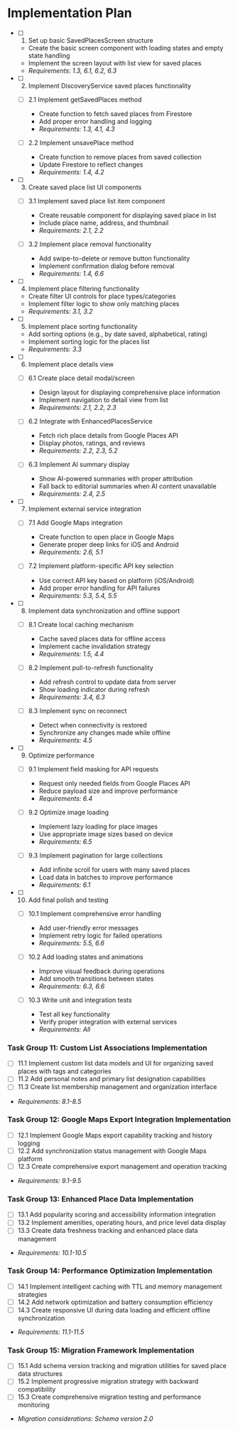 # Implementation Plan

- [ ] 1. Set up basic SavedPlacesScreen structure
  - Create the basic screen component with loading states and empty state handling
  - Implement the screen layout with list view for saved places
  - _Requirements: 1.3, 6.1, 6.2, 6.3_

- [ ] 2. Implement DiscoveryService saved places functionality
  - [ ] 2.1 Implement getSavedPlaces method
    - Create function to fetch saved places from Firestore
    - Add proper error handling and logging
    - _Requirements: 1.3, 4.1, 4.3_
  
  - [ ] 2.2 Implement unsavePlace method
    - Create function to remove places from saved collection
    - Update Firestore to reflect changes
    - _Requirements: 1.4, 4.2_

- [ ] 3. Create saved place list UI components
  - [ ] 3.1 Implement saved place list item component
    - Create reusable component for displaying saved place in list
    - Include place name, address, and thumbnail
    - _Requirements: 2.1, 2.2_
  
  - [ ] 3.2 Implement place removal functionality
    - Add swipe-to-delete or remove button functionality
    - Implement confirmation dialog before removal
    - _Requirements: 1.4, 6.6_

- [ ] 4. Implement place filtering functionality
  - Create filter UI controls for place types/categories
  - Implement filter logic to show only matching places
  - _Requirements: 3.1, 3.2_

- [ ] 5. Implement place sorting functionality
  - Add sorting options (e.g., by date saved, alphabetical, rating)
  - Implement sorting logic for the places list
  - _Requirements: 3.3_

- [ ] 6. Implement place details view
  - [ ] 6.1 Create place detail modal/screen
    - Design layout for displaying comprehensive place information
    - Implement navigation to detail view from list
    - _Requirements: 2.1, 2.2, 2.3_
  
  - [ ] 6.2 Integrate with EnhancedPlacesService
    - Fetch rich place details from Google Places API
    - Display photos, ratings, and reviews
    - _Requirements: 2.2, 2.3, 5.2_
  
  - [ ] 6.3 Implement AI summary display
    - Show AI-powered summaries with proper attribution
    - Fall back to editorial summaries when AI content unavailable
    - _Requirements: 2.4, 2.5_

- [ ] 7. Implement external service integration
  - [ ] 7.1 Add Google Maps integration
    - Create function to open place in Google Maps
    - Generate proper deep links for iOS and Android
    - _Requirements: 2.6, 5.1_
  
  - [ ] 7.2 Implement platform-specific API key selection
    - Use correct API key based on platform (iOS/Android)
    - Add proper error handling for API failures
    - _Requirements: 5.3, 5.4, 5.5_

- [ ] 8. Implement data synchronization and offline support
  - [ ] 8.1 Create local caching mechanism
    - Cache saved places data for offline access
    - Implement cache invalidation strategy
    - _Requirements: 1.5, 4.4_
  
  - [ ] 8.2 Implement pull-to-refresh functionality
    - Add refresh control to update data from server
    - Show loading indicator during refresh
    - _Requirements: 3.4, 6.3_
  
  - [ ] 8.3 Implement sync on reconnect
    - Detect when connectivity is restored
    - Synchronize any changes made while offline
    - _Requirements: 4.5_

- [ ] 9. Optimize performance
  - [ ] 9.1 Implement field masking for API requests
    - Request only needed fields from Google Places API
    - Reduce payload size and improve performance
    - _Requirements: 6.4_
  
  - [ ] 9.2 Optimize image loading
    - Implement lazy loading for place images
    - Use appropriate image sizes based on device
    - _Requirements: 6.5_
  
  - [ ] 9.3 Implement pagination for large collections
    - Add infinite scroll for users with many saved places
    - Load data in batches to improve performance
    - _Requirements: 6.1_

- [ ] 10. Add final polish and testing
  - [ ] 10.1 Implement comprehensive error handling
    - Add user-friendly error messages
    - Implement retry logic for failed operations
    - _Requirements: 5.5, 6.6_
  
  - [ ] 10.2 Add loading states and animations
    - Improve visual feedback during operations
    - Add smooth transitions between states
    - _Requirements: 6.3, 6.6_
  
  - [ ] 10.3 Write unit and integration tests
    - Test all key functionality
    - Verify proper integration with external services
    - _Requirements: All_

### Task Group 11: Custom List Associations Implementation
  - [ ] 11.1 Implement custom list data models and UI for organizing saved places with tags and categories
  - [ ] 11.2 Add personal notes and primary list designation capabilities
  - [ ] 11.3 Create list membership management and organization interface
  - _Requirements: 8.1-8.5_

### Task Group 12: Google Maps Export Integration Implementation  
  - [ ] 12.1 Implement Google Maps export capability tracking and history logging
  - [ ] 12.2 Add synchronization status management with Google Maps platform
  - [ ] 12.3 Create comprehensive export management and operation tracking
  - _Requirements: 9.1-9.5_

### Task Group 13: Enhanced Place Data Implementation
  - [ ] 13.1 Add popularity scoring and accessibility information integration
  - [ ] 13.2 Implement amenities, operating hours, and price level data display
  - [ ] 13.3 Create data freshness tracking and enhanced place data management
  - _Requirements: 10.1-10.5_

### Task Group 14: Performance Optimization Implementation
  - [ ] 14.1 Implement intelligent caching with TTL and memory management strategies
  - [ ] 14.2 Add network optimization and battery consumption efficiency
  - [ ] 14.3 Create responsive UI during data loading and efficient offline synchronization
  - _Requirements: 11.1-11.5_

### Task Group 15: Migration Framework Implementation
  - [ ] 15.1 Add schema version tracking and migration utilities for saved place data structures
  - [ ] 15.2 Implement progressive migration strategy with backward compatibility
  - [ ] 15.3 Create comprehensive migration testing and performance monitoring
  - _Migration considerations: Schema version 2.0_